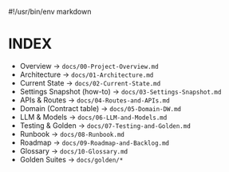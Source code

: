 #!/usr/bin/env markdown
# INDEX
- Overview → `docs/00-Project-Overview.md`
- Architecture → `docs/01-Architecture.md`
- Current State → `docs/02-Current-State.md`
- Settings Snapshot (how-to) → `docs/03-Settings-Snapshot.md`
- APIs & Routes → `docs/04-Routes-and-APIs.md`
- Domain (Contract table) → `docs/05-Domain-DW.md`
- LLM & Models → `docs/06-LLM-and-Models.md`
- Testing & Golden → `docs/07-Testing-and-Golden.md`
- Runbook → `docs/08-Runbook.md`
- Roadmap → `docs/09-Roadmap-and-Backlog.md`
- Glossary → `docs/10-Glossary.md`
- Golden Suites → `docs/golden/*`
